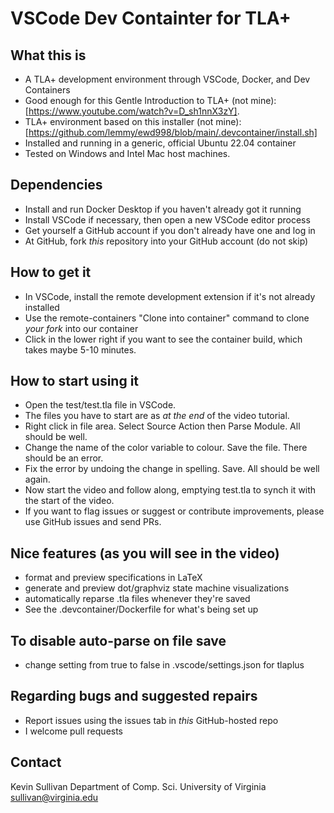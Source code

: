 # VSCode Dev Containter for TLA+  

## What this is

- A TLA+ development environment through VSCode, Docker, and Dev Containers
- Good enough for this Gentle Introduction to TLA+ (not mine): [https://www.youtube.com/watch?v=D_sh1nnX3zY]. 
- TLA+ environment based on this installer (not mine): [https://github.com/lemmy/ewd998/blob/main/.devcontainer/install.sh]
- Installed and running in a generic, official Ubuntu 22.04 container
- Tested on Windows and Intel Mac host machines.


## Dependencies

- Install and run Docker Desktop if you haven't already got it running
- Install VSCode if necessary, then open a new VSCode editor process
- Get yourself a GitHub account if you don't already have one and log in
- At GitHub, fork *this* repository into your GitHub account (do not skip)

## How to get it

- In VSCode, install the remote development extension if it's not already installed
- Use the remote-containers "Clone into container" command to clone *your fork* into our container
- Click in the lower right if you want to see the container build, which takes maybe 5-10 minutes.

## How to start using it

- Open the test/test.tla file in VSCode.
- The files you have to start are as *at the end* of the video tutorial.
- Right click in file area. Select Source Action then Parse Module. All should be well.
- Change the name of the color variable to colour. Save the file. There should be an error.
- Fix the error by undoing the change in spelling. Save. All should be well again.
- Now start the video and follow along, emptying test.tla to synch it with the start of the video.
- If you want to flag issues or suggest or contribute improvements, please use GitHub issues and send PRs.

## Nice features (as you will see in the video)

- format and preview specifications in LaTeX
- generate and preview dot/graphviz state machine visualizations
- automatically reparse .tla files whenever they're saved
- See the .devcontainer/Dockerfile for what's being set up

## To disable auto-parse on file save

- change setting from true to false in .vscode/settings.json for tlaplus

## Regarding bugs and suggested repairs

- Report issues using the issues tab in *this* GitHub-hosted repo
- I welcome pull requests

## Contact

Kevin Sullivan
Department of Comp. Sci.
University of Virginia
sullivan@virginia.edu
